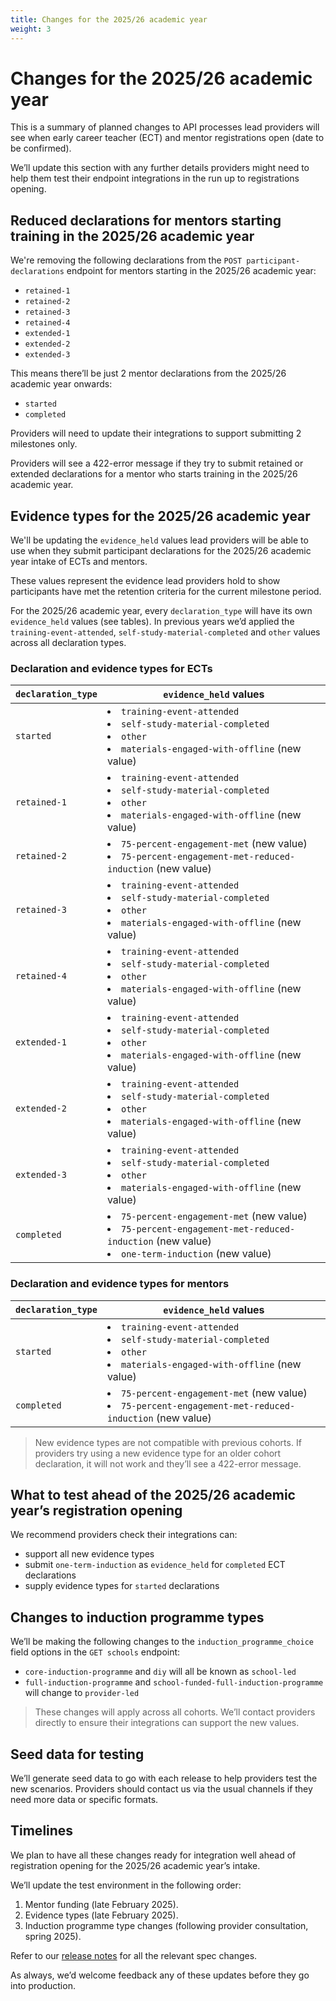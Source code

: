 ```yaml
---
title: Changes for the 2025/26 academic year
weight: 3
---
```


# Changes for the 2025/26 academic year  

This is a summary of planned changes to API processes lead providers will see when early career teacher (ECT) and mentor registrations open (date to be confirmed). 

We’ll update this section with any further details providers might need to help them test their endpoint integrations in the run up to registrations opening. 

## Reduced declarations for mentors starting training in the 2025/26 academic year 

We're removing the following declarations from the ``POST participant-declarations`` endpoint for mentors starting in the 2025/26 academic year:  

* ``retained-1`` 
* ``retained-2`` 
* ``retained-3`` 
* ``retained-4`` 
* ``extended-1`` 
* ``extended-2`` 
* ``extended-3``

This means there’ll be just 2 mentor declarations from the 2025/26 academic year onwards:  

* ``started`` 
* ``completed``

Providers will need to update their integrations to support submitting 2 milestones only. 

Providers will see a 422-error message if they try to submit retained or extended declarations for a mentor who starts training in the 2025/26 academic year. 

## Evidence types for the 2025/26 academic year

We'll be updating the ``evidence_held`` values lead providers will be able to use when they submit participant declarations for the 2025/26 academic year intake of ECTs and mentors. 

These values represent the evidence lead providers hold to show participants have met the retention criteria for the current milestone period. 

For the 2025/26 academic year, every ``declaration_type`` will have its own ``evidence_held`` values (see tables). In previous years we’d applied the ``training-event-attended``, ``self-study-material-completed`` and ``other`` values across all declaration types.  

### Declaration and evidence types for ECTs 

| ``declaration_type``   | ``evidence_held`` values |
| ------------- | ------------- |
| ``started``   |  <li>``training-event-attended``</li> <li>``self-study-material-completed``</li> <li>``other``</li> <li>``materials-engaged-with-offline`` (new value)</li> |
| ``retained-1`` |  <li>``training-event-attended``</li> <li>``self-study-material-completed``</li> <li>``other``</li> <li>``materials-engaged-with-offline`` (new value)</li> |
| ``retained-2`` |  <li>``75-percent-engagement-met`` (new value)</li> <li>``75-percent-engagement-met-reduced-induction`` (new value)</li> |
| ``retained-3`` |  <li>``training-event-attended``</li> <li>``self-study-material-completed``</li> <li>``other``</li> <li>``materials-engaged-with-offline`` (new value)</li> |
| ``retained-4`` |  <li>``training-event-attended``</li> <li>``self-study-material-completed``</li> <li>``other``</li> <li>``materials-engaged-with-offline`` (new value)</li> |
| ``extended-1`` |  <li>``training-event-attended``</li> <li>``self-study-material-completed``</li> <li>``other``</li> <li>``materials-engaged-with-offline`` (new value)</li> |
| ``extended-2`` |  <li>``training-event-attended``</li> <li>``self-study-material-completed``</li> <li>``other``</li> <li>``materials-engaged-with-offline`` (new value)</li> |
| ``extended-3`` |  <li>``training-event-attended``</li> <li>``self-study-material-completed``</li> <li>``other``</li> <li>``materials-engaged-with-offline`` (new value)</li> |
| ``completed`` |  <li>``75-percent-engagement-met`` (new value)</li> <li>``75-percent-engagement-met-reduced-induction`` (new value)</li> <li> ``one-term-induction`` (new value) </li>|

### Declaration and evidence types for mentors 

| ``declaration_type``   | ``evidence_held`` values |
| ------------- | ------------- |
| ``started``   |  <li>``training-event-attended``</li> <li>``self-study-material-completed``</li> <li>``other``</li> <li>``materials-engaged-with-offline`` (new value)</li> |
| ``completed`` |  <li>``75-percent-engagement-met`` (new value)</li> <li>``75-percent-engagement-met-reduced-induction`` (new value)</li> |

> New evidence types are not compatible with previous cohorts. If providers try using a new evidence type for an older cohort declaration, it will not work and they’ll see a 422-error message.

## What to test ahead of the 2025/26 academic year’s registration opening 

We recommend providers check their integrations can: 

* support all new evidence types  
* submit ``one-term-induction`` as ``evidence_held`` for ``completed`` ECT declarations 
* supply evidence types for ``started`` declarations 

## Changes to induction programme types 

We’ll be making the following changes to the ``induction_programme_choice`` field options in the ``GET schools`` endpoint: 

* ``core-induction-programme`` and ``diy`` will all be known as ``school-led``
* ``full-induction-programme`` and ``school-funded-full-induction-programme`` will change to ``provider-led``

> These changes will apply across all cohorts. We’ll contact providers directly to ensure their integrations can support the new values.

## Seed data for testing 

We’ll generate seed data to go with each release to help providers test the new scenarios. Providers should contact us via the usual channels if they need more data or specific formats.  

## Timelines 

We plan to have all these changes ready for integration well ahead of registration opening for the 2025/26 academic year’s intake.  

We’ll update the test environment in the following order: 

1. Mentor funding (late February 2025).
2. Evidence types (late February 2025).
3. Induction programme type changes (following provider consultation, spring 2025).

Refer to our [release notes](https://manage-training-for-early-career-teachers.education.gov.uk/api-reference/release-notes.html) for all the relevant spec changes.

As always, we’d welcome feedback any of these updates before they go into production.
